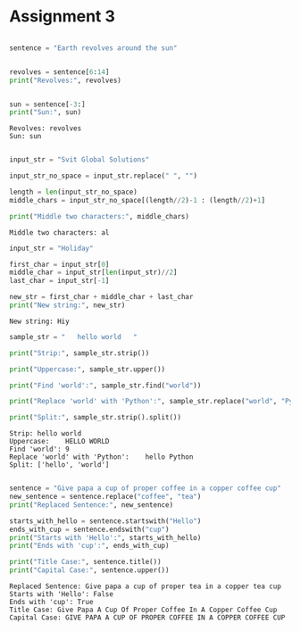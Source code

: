 # Assignment 3

```python

sentence = "Earth revolves around the sun"


revolves = sentence[6:14]
print("Revolves:", revolves)


sun = sentence[-3:]
print("Sun:", sun)

```

    Revolves: revolves
    Sun: sun
    


```python

input_str = "Svit Global Solutions"

input_str_no_space = input_str.replace(" ", "")

length = len(input_str_no_space)
middle_chars = input_str_no_space[(length//2)-1 : (length//2)+1]

print("Middle two characters:", middle_chars)

```

    Middle two characters: al
    


```python
input_str = "Holiday"

first_char = input_str[0]
middle_char = input_str[len(input_str)//2]
last_char = input_str[-1]

new_str = first_char + middle_char + last_char
print("New string:", new_str)

```

    New string: Hiy
    


```python
sample_str = "   hello world   "

print("Strip:", sample_str.strip())

print("Uppercase:", sample_str.upper())

print("Find 'world':", sample_str.find("world"))

print("Replace 'world' with 'Python':", sample_str.replace("world", "Python"))

print("Split:", sample_str.strip().split())

```

    Strip: hello world
    Uppercase:    HELLO WORLD   
    Find 'world': 9
    Replace 'world' with 'Python':    hello Python   
    Split: ['hello', 'world']
    


```python

sentence = "Give papa a cup of proper coffee in a copper coffee cup"
new_sentence = sentence.replace("coffee", "tea")
print("Replaced Sentence:", new_sentence)

starts_with_hello = sentence.startswith("Hello")
ends_with_cup = sentence.endswith("cup")
print("Starts with 'Hello':", starts_with_hello)
print("Ends with 'cup':", ends_with_cup)

print("Title Case:", sentence.title())
print("Capital Case:", sentence.upper())

```

    Replaced Sentence: Give papa a cup of proper tea in a copper tea cup
    Starts with 'Hello': False
    Ends with 'cup': True
    Title Case: Give Papa A Cup Of Proper Coffee In A Copper Coffee Cup
    Capital Case: GIVE PAPA A CUP OF PROPER COFFEE IN A COPPER COFFEE CUP
    


```python

```

